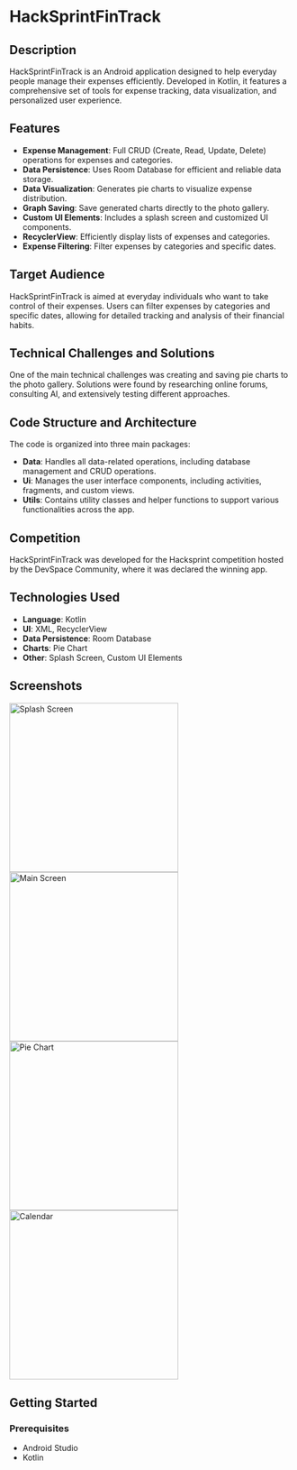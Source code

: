 # HackSprintFinTrack

## Description

HackSprintFinTrack is an Android application designed to help everyday people manage their expenses efficiently. Developed in Kotlin, it features a comprehensive set of tools for expense tracking, data visualization, and personalized user experience.

## Features

- **Expense Management**: Full CRUD (Create, Read, Update, Delete) operations for expenses and categories.
- **Data Persistence**: Uses Room Database for efficient and reliable data storage.
- **Data Visualization**: Generates pie charts to visualize expense distribution.
- **Graph Saving**: Save generated charts directly to the photo gallery.
- **Custom UI Elements**: Includes a splash screen and customized UI components.
- **RecyclerView**: Efficiently display lists of expenses and categories.
- **Expense Filtering**: Filter expenses by categories and specific dates.

## Target Audience

HackSprintFinTrack is aimed at everyday individuals who want to take control of their expenses. Users can filter expenses by categories and specific dates, allowing for detailed tracking and analysis of their financial habits.

## Technical Challenges and Solutions

One of the main technical challenges was creating and saving pie charts to the photo gallery. Solutions were found by researching online forums, consulting AI, and extensively testing different approaches.

## Code Structure and Architecture

The code is organized into three main packages:
- **Data**: Handles all data-related operations, including database management and CRUD operations.
- **Ui**: Manages the user interface components, including activities, fragments, and custom views.
- **Utils**: Contains utility classes and helper functions to support various functionalities across the app.

## Competition

HackSprintFinTrack was developed for the Hacksprint competition hosted by the DevSpace Community, where it was declared the winning app.

## Technologies Used

- **Language**: Kotlin
- **UI**: XML, RecyclerView
- **Data Persistence**: Room Database
- **Charts**: Pie Chart
- **Other**: Splash Screen, Custom UI Elements

## Screenshots
<img src = "![splash_screen](https://github.com/pedrocerqueiras/HackSprintFinTrack/assets/123911001/57a6937d-f04c-44ef-952d-b6fe46e61823)" alt = "Splash Screen" width = "300"/>
<img src = "![Screenshot_20240528_174903](https://github.com/pedrocerqueiras/HackSprintFinTrack/assets/123911001/fa41284d-7990-4a53-83b6-d3e6244d463b)" alt = "Main Screen" width = "300"/>
<img src = "![chart_pie](https://github.com/pedrocerqueiras/HackSprintFinTrack/assets/123911001/674e9a7f-9aa2-4af5-bd8b-2373ee3f1d86)" alt = "Pie Chart" width = "300"/>
<img src = "![calendar](https://github.com/pedrocerqueiras/HackSprintFinTrack/assets/123911001/ee294420-2469-4831-a0b3-94e1b44e0ebc)" alt = "Calendar" width = "300"/>


## Getting Started

### Prerequisites

- Android Studio
- Kotlin
